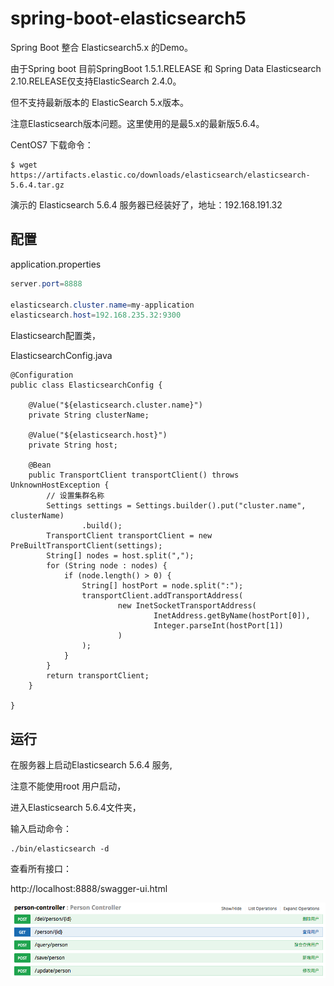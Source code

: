 

# spring-boot-elasticsearch5

Spring Boot 整合 Elasticsearch5.x 的Demo。

由于Spring boot 目前SpringBoot 1.5.1.RELEASE 和 Spring Data Elasticsearch 2.10.RELEASE仅支持ElasticSearch 2.4.0。 

但不支持最新版本的 ElasticSearch 5.x版本。

注意Elasticsearch版本问题。这里使用的是最5.x的最新版5.6.4。

CentOS7 下载命令：

```
$ wget https://artifacts.elastic.co/downloads/elasticsearch/elasticsearch-5.6.4.tar.gz
```

演示的 Elasticsearch 5.6.4 服务器已经装好了，地址：192.168.191.32


## 配置

application.properties

```java
server.port=8888

elasticsearch.cluster.name=my-application
elasticsearch.host=192.168.235.32:9300
```

Elasticsearch配置类，

ElasticsearchConfig.java

```
@Configuration
public class ElasticsearchConfig {

    @Value("${elasticsearch.cluster.name}")
    private String clusterName;

    @Value("${elasticsearch.host}")
    private String host;

    @Bean
    public TransportClient transportClient() throws UnknownHostException {
        // 设置集群名称
        Settings settings = Settings.builder().put("cluster.name", clusterName)
                .build();
        TransportClient transportClient = new PreBuiltTransportClient(settings);
        String[] nodes = host.split(",");
        for (String node : nodes) {
            if (node.length() > 0) {
                String[] hostPort = node.split(":");
                transportClient.addTransportAddress(
                        new InetSocketTransportAddress(
                                InetAddress.getByName(hostPort[0]),
                                Integer.parseInt(hostPort[1])
                        )
                );
            }
        }
        return transportClient;
    }

}
```

## 运行

在服务器上启动Elasticsearch 5.6.4 服务,

注意不能使用root 用户启动，

进入Elasticsearch 5.6.4文件夹，

输入启动命令：

```
./bin/elasticsearch -d
```

查看所有接口：

http://localhost:8888/swagger-ui.html

![image](../images/elasticsearch5-1.png)

